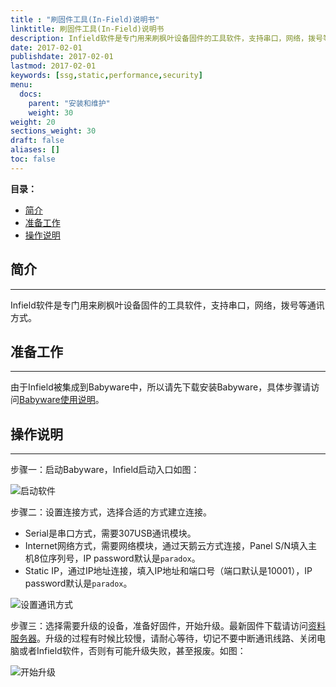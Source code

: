 ```yaml
---
title : "刷固件工具(In-Field)说明书"
linktitle: 刷固件工具(In-Field)说明书
description: Infield软件是专门用来刷枫叶设备固件的工具软件，支持串口，网络，拨号等通讯方式。
date: 2017-02-01
publishdate: 2017-02-01
lastmod: 2017-02-01
keywords: [ssg,static,performance,security]
menu:
  docs:
    parent: "安装和维护"
    weight: 30
weight: 20
sections_weight: 30
draft: false
aliases: []
toc: false
---
```


**目录：**

- [简介](#j10)
- [准备工作](#j20)
- [操作说明](#j30)

<h2 id="j10">简介</h2>

---

Infield软件是专门用来刷枫叶设备固件的工具软件，支持串口，网络，拨号等通讯方式。

<h2 id="j20">准备工作</h2>

---
由于Infield被集成到Babyware中，所以请先下载安装Babyware，具体步骤请访问[Babyware使用说明](/help/node2/babyware/#j20)。

<h2 id="j30">操作说明</h2>

---

步骤一：启动Babyware，Infield启动入口如图：

![启动软件](/help/node2/infield/images/infield-start.png)

步骤二：设置连接方式，选择合适的方式建立连接。

- Serial是串口方式，需要307USB通讯模块。
- Internet网络方式，需要网络模块，通过天鹅云方式连接，Panel S/N填入主机8位序列号，IP password默认是`paradox`。
- Static IP，通过IP地址连接，填入IP地址和端口号（端口默认是10001），IP password默认是`paradox`。

![设置通讯方式](/help/node2/infield/images/infield-setting.png)

步骤三：选择需要升级的设备，准备好固件，开始升级。最新固件下载请访问[资料服务器](http://support.senboll.com:8888/)。升级的过程有时候比较慢，请耐心等待，切记不要中断通讯线路、关闭电脑或者Infield软件，否则有可能升级失败，甚至报废。如图：

![开始升级](/help/node2/infield/images/infield-start-update.png)